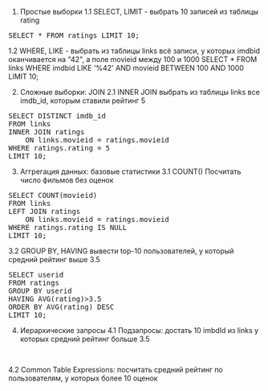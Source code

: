 1. Простые выборки
1.1 SELECT, LIMIT - выбрать 10 записей из таблицы rating

<pre>
SELECT * FROM ratings LIMIT 10;
</pre>

1.2 WHERE, LIKE - выбрать из таблицы links всё записи, у которых imdbid оканчивается на "42", а поле movieid между 100 и 1000
</pre>
SELECT * FROM links 
WHERE imdbid LIKE '%42' AND
	  movieid BETWEEN 100 AND 1000
LIMIT 10;
</pre>

2. Сложные выборки: JOIN
2.1 INNER JOIN выбрать из таблицы links все imdb_id, которым ставили рейтинг 5
<pre>
SELECT DISTINCT imdb_id 
FROM links 
INNER JOIN ratings
	ON links.movieid = ratings.movieid
WHERE ratings.rating = 5
LIMIT 10;
</pre>

3. Аггрегация данных: базовые статистики
3.1 COUNT() Посчитать число фильмов без оценок
<pre>
SELECT COUNT(movieid)
FROM links
LEFT JOIN ratings
	ON links.movieid = ratings.movieid 
WHERE ratings.rating IS NULL
LIMIT 10;
</pre>

3.2 GROUP BY, HAVING вывести top-10 пользователей, у который средний рейтинг выше 3.5
<pre>
SELECT userid
FROM ratings
GROUP BY userid
HAVING AVG(rating)>3.5
ORDER BY AVG(rating) DESC
LIMIT 10;
</pre>

4. Иерархические запросы
4.1 Подзапросы: достать 10 imbdId из links у которых средний рейтинг больше 3.5
<pre>

</pre>

4.2 Common Table Expressions: посчитать средний рейтинг по пользователям, у которых более 10 оценок
<pre>

</pre>